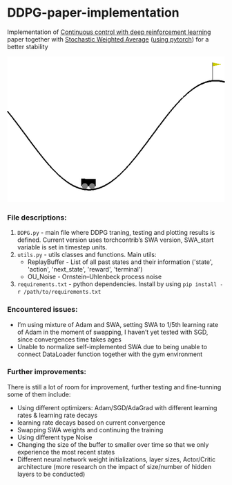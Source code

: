 # DDPG-paper-implementation
Implementation of [Continuous control with deep reinforcement learning](https://arxiv.org/abs/1509.02971) paper together with [Stochastic Weighted Average](https://arxiv.org/abs/1803.05407) ([using pytorch](https://pytorch.org/blog/stochastic-weight-averaging-in-pytorch/)) for a better stability

![Alt Text](Documents/mountain_car.gif)
<!-- ![Alt Text](Documents/pendulum.gif) -->




### File descriptions:
1. `DDPG.py` - main file where DDPG traning, testing and plotting results is defined. Current version uses torchcontrib’s SWA version, SWA_start variable is set in timestep units. 
2. `utils.py` - utils classes and functions. Main utils:
    * ReplayBuffer - List of all past states and their information ('state', 'action', 'next_state', 'reward', 'terminal')
    * OU_Noise - Ornstein–Uhlenbeck process noise
3. `requirements.txt` - python dependencies. Install by using `pip install -r /path/to/requirements.txt`


### Encountered issues:
* I’m using mixture of Adam and SWA, setting SWA to 1/5th learning rate of Adam in the moment of swapping, I haven’t yet tested with SGD, since convergences time takes ages<br/>
* Unable to normalize self-implemented SWA due to being unable to connect DataLoader function together with the gym environment<br/>




### Further improvements: 
There is still a lot of room for improvement, further testing and fine-tunning some of them include:
* Using different optimizers: Adam/SGD/AdaGrad with different learning rates & learning rate decays
* learning rate decays based on current convergence
* Swapping SWA weights and continuing the training
* Using different type Noise
* Changing the size of the buffer to smaller over time so that we only experience the most recent states 
* Different neural network weight initializations, layer sizes, Actor/Critic architecture (more research on the impact of size/number of hidden layers to be conducted)
